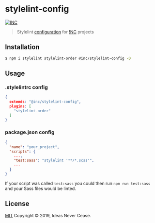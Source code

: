 # stylelint-config

[![INC](https://img.shields.io/badge/%E2%9C%A8-IdeasNeverCease/stylelint--config-51dcfb.svg?style=flat-square)](https://code.webb.page/IdeasNeverCease/stylelint-config)

> Stylelint [configuration](https://stylelint.io/user-guide/configuration) for [!NC](https://inc.sh) projects



## Installation

```bash
$ npm i stylelint stylelint-order @inc/stylelint-config -D
```



## Usage

### .stylelintrc config

```json
{
  extends: "@inc/stylelint-config",
  plugins: [
    "stylelint-order"
  ]
}
```

### package.json config

```json
{
  "name": "your_project",
  "scripts": {
    ...,
    "test:sass": "stylelint '**/*.scss'",
    ...
  }
}
```

If your script was called `test:sass` you could then run `npm run test:sass` and your Sass files would be linted.



## License

[MIT](LICENSE) Copyright © 2019, Ideas Never Cease.
